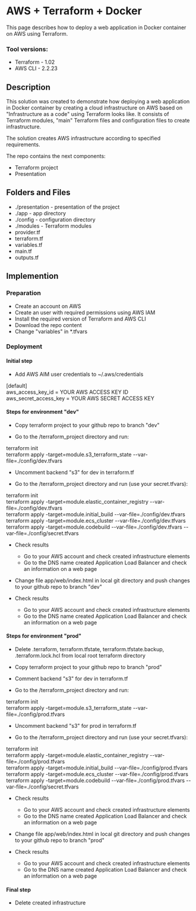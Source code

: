 # AWS + Terraform + Docker
This page describes how to deploy a web application in Docker container on AWS using Terraform. 

### Tool versions:
- Terraform - 1.02
- AWS CLI - 2.2.23

## Description
This solution was created to demonstrate how deploying a web application in Docker container by creating a cloud infrastructure on AWS based on "Infrastructure as a code" using Terraform looks like. It consists of Terraform modules, "main" Terraform files and configuration files to create infrastructure.

The solution creates AWS infrastructure according to specified requirements.

The repo contains the next components:
* Terraform project
* Presentation

## Folders and Files
- ./presentation - presentation of the project
- ./app - app directory
- ./config - configuration directory 
- ./modules - Terraform modules
- provider.tf
- terraform.tf
- variables.tf
- main.tf
- outputs.tf

## Implemention
### Preparation
- Create an account on AWS 
- Create an user with required permissions using AWS IAM
- Install the required version of Terraform and AWS CLI
- Download the repo content
- Change "variables" in *.tfvars

### Deployment
#### Initial step
- Add AWS AIM user credentials to ~/.aws/credentials

\[default\]  
aws_access_key_id = YOUR AWS ACCESS KEY ID  
aws_secret_access_key = YOUR AWS SECRET ACCESS KEY  

#### Steps for environment "dev"
- Copy terraform project to your github repo to branch "dev"
  
- Go to the /terraform_project directory and run:

terraform init  
terraform apply -target=module.s3_terraform_state --var-file=./config/dev.tfvars  

- Uncomment backend "s3" for dev in terraform.tf

- Go to the /terraform_project directory and run (use your secret.tfvars):

terraform init  
terraform apply -target=module.elastic_container_registry --var-file=./config/dev.tfvars  
terraform apply -target=module.initial_build --var-file=./config/dev.tfvars  
terraform apply -target=module.ecs_cluster --var-file=./config/dev.tfvars  
terraform apply -target=module.codebuild --var-file=./config/dev.tfvars --var-file=./config/secret.tfvars  

- Check results
  - Go to your AWS account and check created infrastructure elements 
  - Go to the DNS name created Application Load Balancer and check an information on a web page

- Change file app/web/index.html in local git directory and push changes to your github repo to branch "dev"

- Check results
  - Go to your AWS account and check created infrastructure elements 
  - Go to the DNS name created Application Load Balancer and check an information on a web page

#### Steps for environment "prod"
- Delete .terraform, terraform.tfstate, terraform.tfstate.backup, .terraform.lock.hcl from local root terraform directory

- Copy terraform project to your github repo to branch "prod"

- Comment backend "s3" for dev in terraform.tf

- Go to the /terraform_project directory and run:

terraform init  
terraform apply -target=module.s3_terraform_state --var-file=./config/prod.tfvars  

- Uncomment backend "s3" for prod in terraform.tf

- Go to the /terraform_project directory and run (use your secret.tfvars):

terraform init  
terraform apply -target=module.elastic_container_registry --var-file=./config/prod.tfvars  
terraform apply -target=module.initial_build --var-file=./config/prod.tfvars  
terraform apply -target=module.ecs_cluster --var-file=./config/prod.tfvars  
terraform apply -target=module.codebuild --var-file=./config/prod.tfvars --var-file=./config/secret.tfvars  

- Check results
  - Go to your AWS account and check created infrastructure elements 
  - Go to the DNS name created Application Load Balancer and check an information on a web page

- Change file app/web/index.html in local git directory and push changes to your github repo to branch "prod"

- Check results
  - Go to your AWS account and check created infrastructure elements 
  - Go to the DNS name created Application Load Balancer and check an information on a web page

#### Final step
- Delete created infrastructure
